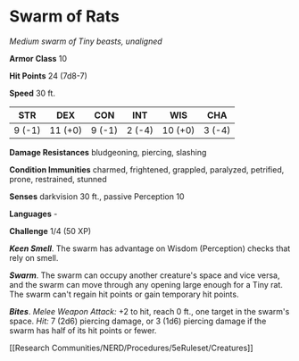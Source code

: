 # Swarm of Rats

*Medium swarm of Tiny beasts, unaligned*

**Armor Class** 10

**Hit Points** 24 (7d8-7)

**Speed** 30 ft.

| STR    | DEX     | CON    | INT    | WIS     | CHA    |
|--------|---------|--------|--------|---------|--------|
| 9 (-1) | 11 (+0) | 9 (-1) | 2 (-4) | 10 (+0) | 3 (-4) |

**Damage Resistances** bludgeoning, piercing, slashing

**Condition Immunities** charmed, frightened, grappled, paralyzed, petrified, prone, restrained, stunned

**Senses** darkvision 30 ft., passive Perception 10

**Languages** -

**Challenge** 1/4 (50 XP)

***Keen Smell***. The swarm has advantage on Wisdom (Perception) checks that rely on smell.

***Swarm***. The swarm can occupy another creature's space and vice versa, and the swarm can move through any opening large enough for a Tiny rat. The swarm can't regain hit points or gain temporary hit points.


***Bites***. *Melee Weapon Attack:* +2 to hit, reach 0 ft., one target in the swarm's space. *Hit:* 7 (2d6) piercing damage, or 3 (1d6) piercing damage if the swarm has half of its hit points or fewer.


[[Research Communities/NERD/Procedures/5eRuleset/Creatures]]